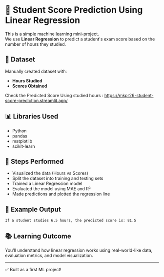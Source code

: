 
# 🧠 Student Score Prediction Using Linear Regression

This is a simple machine learning mini-project.  
We use **Linear Regression** to predict a student's exam score based on the number of hours they studied.

## 📁 Dataset

Manually created dataset with:

- **Hours Studied**
- **Scores Obtained**

Check the Predicted Score Using studied hours : https://mkpr26-student-score-prediction.streamlit.app/

## 📊 Libraries Used

- Python
- pandas
- matplotlib
- scikit-learn

## 🚀 Steps Performed

- Visualized the data (Hours vs Scores)
- Split the dataset into training and testing sets
- Trained a Linear Regression model
- Evaluated the model using MAE and R²
- Made predictions and plotted the regression line

## 📌 Example Output

```
If a student studies 6.5 hours, the predicted score is: 81.5
```

## 📚 Learning Outcome

You’ll understand how linear regression works using real-world-like data, evaluation metrics, and model visualization.

---

✅ Built as a first ML project!
